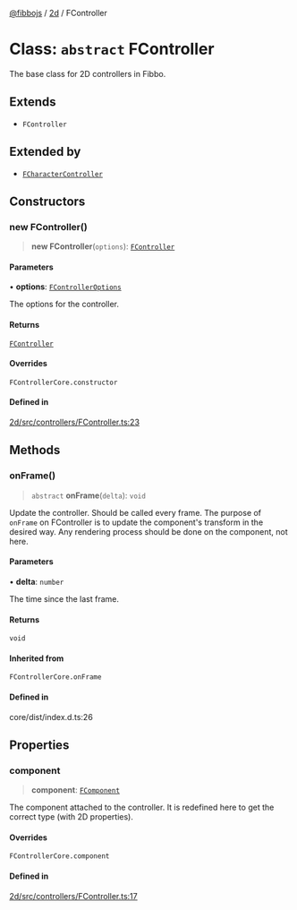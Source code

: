 [@fibbojs](/api/index) / [2d](/api/2d) / FController

# Class: `abstract` FController

The base class for 2D controllers in Fibbo.

## Extends

- `FController`

## Extended by

- [`FCharacterController`](FCharacterController.md)

## Constructors

### new FController()

> **new FController**(`options`): [`FController`](FController.md)

#### Parameters

• **options**: [`FControllerOptions`](../interfaces/FControllerOptions.md)

The options for the controller.

#### Returns

[`FController`](FController.md)

#### Overrides

`FControllerCore.constructor`

#### Defined in

[2d/src/controllers/FController.ts:23](https://github.com/fibbojs/fibbo/blob/d4e27f21b39d7470557f457413047335ba5e0d67/packages/2d/src/controllers/FController.ts#L23)

## Methods

### onFrame()

> `abstract` **onFrame**(`delta`): `void`

Update the controller. Should be called every frame.
The purpose of `onFrame` on FController is to update the component's transform in the desired way.
Any rendering process should be done on the component, not here.

#### Parameters

• **delta**: `number`

The time since the last frame.

#### Returns

`void`

#### Inherited from

`FControllerCore.onFrame`

#### Defined in

core/dist/index.d.ts:26

## Properties

### component

> **component**: [`FComponent`](FComponent.md)

The component attached to the controller.
It is redefined here to get the correct type (with 2D properties).

#### Overrides

`FControllerCore.component`

#### Defined in

[2d/src/controllers/FController.ts:17](https://github.com/fibbojs/fibbo/blob/d4e27f21b39d7470557f457413047335ba5e0d67/packages/2d/src/controllers/FController.ts#L17)
